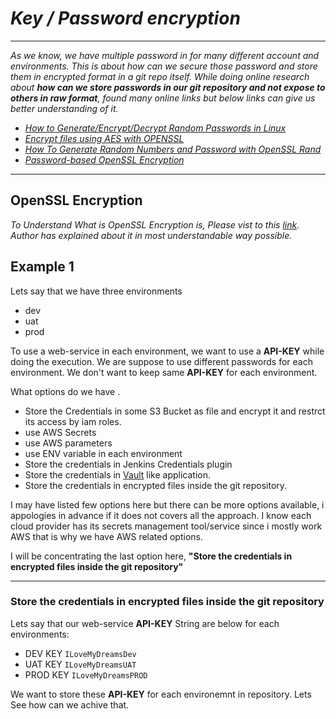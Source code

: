  # _Key / Password encryption_

---
_As we know, we have multiple password in for many different account and environments. 
This is about how can we secure those password and store them in encrypted format in a git repo itself.
While doing online research about **how can we store passwords in our git repository and not expose to others in raw format**, found many online links but below links can give us better understanding of it._

- _[How to Generate/Encrypt/Decrypt Random Passwords in Linux](https://www.tecmint.com/generate-encrypt-decrypt-random-passwords-in-linux/)_
- _[Encrypt files using AES with OPENSSL](https://medium.com/@kekayan/encrypt-files-using-aes-with-openssl-dabb86d5b748)_
- _[How To Generate Random Numbers and Password with OpenSSL Rand](https://www.poftut.com/generate-random-numbers-password-openssl-rand/)_
- _[Password-based OpenSSL Encryption](https://courses.csail.mit.edu/6.857/2018/project/Ainane-Barrett-Johnson-Vivar-OpenSSL.pdf)_

---

## OpenSSL Encryption
_To Understand What is OpenSSL Encryption is,  Please vist to this [link](https://courses.csail.mit.edu/6.857/2018/project/Ainane-Barrett-Johnson-Vivar-OpenSSL.pdf). Author has explained about it in most understandable way possible._ 

## Example 1

Lets say that we have three environments 
  - dev 
  - uat 
  - prod 

To use a web-service in each environment, we want to use a **API-KEY** while doing the execution. We are suppose to use different passwords for each environment. 
We don't want to keep same **API-KEY** for each environment.

What options do we have . 

- Store the Credentials in some S3 Bucket as file and encrypt it and restrct its access by iam roles. 
- use AWS Secrets
- use AWS parameters
- use ENV variable in each environment
- Store the credentials in Jenkins Credentials plugin
- Store the credentials in [Vault](https://www.vaultproject.io/) like application.
- Store the credentials in encrypted files inside the git repository. 


I may have listed few options here but there can be more options available, i appologies in advance if it does not covers all the approach. 
I know each cloud provider has its secrets management tool/service since i mostly work AWS that is why we have AWS related options.


I will be concentrating the last option here, **"Store the credentials in encrypted files inside the git repository"**

---
### Store the credentials in encrypted files inside the git repository

Lets say that our web-service **API-KEY** String are below for each environments: 
- DEV KEY `ILoveMyDreamsDev`
- UAT KEY `ILoveMyDreamsUAT`
- PROD KEY `ILoveMyDreamsPROD`

We want to store these **API-KEY** for each environemnt in repository. Lets See how can we achive that.
